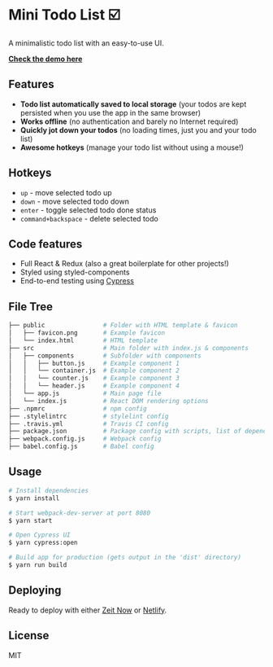 # Mini Todo List ☑️

A minimalistic todo list with an easy-to-use UI.

[**Check the demo here**](https://mini-todo-list.now.sh)

## Features

- **Todo list automatically saved to local storage** (your todos are kept persisted when you use the app in the same browser)
- **Works offline** (no authentication and barely no Internet required)
- **Quickly jot down your todos** (no loading times, just you and your todo list)
- **Awesome hotkeys** (manage your todo list without using a mouse!)

## Hotkeys

- `up` - move selected todo up
- `down` - move selected todo down
- `enter` - toggle selected todo done status
- `command+backspace` - delete selected todo

## Code features

- Full React & Redux (also a great boilerplate for other projects!)
- Styled using styled-components
- End-to-end testing using [Cypress](https://www.cypress.io/)

## File Tree

```bash
├── public                # Folder with HTML template & favicon
│   ├── favicon.png       # Example favicon
│   └── index.html        # HTML template
├── src                   # Main folder with index.js & components
│   ├── components        # Subfolder with components
│   │   ├── button.js     # Example component 1
│   │   └── container.js  # Example component 2
│   │   └── counter.js    # Example component 3
│   │   └── header.js     # Example component 4
│   └── app.js            # Main page file
│   └── index.js          # React DOM rendering options
├── .npmrc                # npm config
├── .stylelintrc          # stylelint config
├── .travis.yml           # Travis CI config
├── package.json          # Package config with scripts, list of dependencies etc.
├── webpack.config.js     # Webpack config
├── babel.config.js       # Babel config
```

## Usage

```bash
# Install dependencies
$ yarn install

# Start webpack-dev-server at port 8080
$ yarn start

# Open Cypress UI
$ yarn cypress:open

# Build app for production (gets output in the 'dist' directory)
$ yarn run build
```

## Deploying

Ready to deploy with either [Zeit Now](https://now.sh) or [Netlify](https://netlify.com).

## License

MIT
